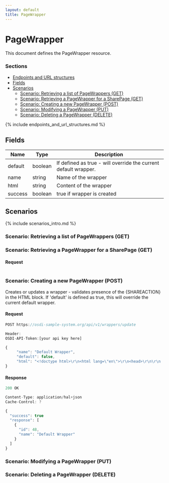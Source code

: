 ```yaml
---
layout: default
title: PageWrapper
---
```

 
# PageWrapper

This document defines the PageWrapper resource.

### Sections
	
* [Endpoints and URL structures](#endpoints-and-url-structures)
* [Fields](#fields)
* [Scenarios](#scenarios)
    * [Scenario: Retrieving a list of PageWrappers (GET)](#scenario-retrieving-a-list-of-page-wrappers-get)
    * [Scenario: Retrieving a PageWrapper for a SharePage (GET)](#scenario-retrieving-a-page-wrapper-for-a-share-page-get)
    * [Scenario: Creating a new PageWrapper (POST)](#scenario-creating-a-new-page-wrapper-post)
    * [Scenario: Modifying a PageWrapper (PUT)](#scenario-modifying-a-page-wrapper-put)
    * [Scenario: Deleting a PageWrapper (DELETE)](#scenario-deleting-a-page-wrapper-delete)

{% include endpoints_and_url_structures.md %}

## Fields

|Name|Type |Description|
|---|---|---|
|default| boolean|If defined as true - will override the current default wrapper. |
|name|string| Name of the wrapper |
|html|string| Content of the wrapper |
|success|boolean| true if wrapper is created |


## Scenarios

{% include scenarios_intro.md %}

### Scenario: Retrieving a list of PageWrappers (GET)

### Scenario: Retrieving a PageWrapper for a SharePage (GET)

#### Request

```javascript

```
### Scenario: Creating a new PageWrapper (POST)

Creates or updates a wrapper - validates presence of the {SHAREACTION} in the HTML block.
If 'default' is defined as true, this will override the current default wrapper.

#### Request

```javascript
POST https://osdi-sample-system.org/api/v1/wrappers/update 

Header:
OSDI-API-Token:[your api key here]

{
     "name": "Default Wrapper",
     "default": false,
     "html": "<!doctype html>\r\n<html lang=\"en\">\r\n<head>\r\n\r\n  <meta charset=\"utf-8\">\r\n\r\n  <title>PAGE_TITLE</title> <!-- this will be replaced automatically -->\r\n\r\n  <meta http-equiv=\"X-UA-Compatible\" content=\"IE=edge;chrome=1\">\r\n  <meta name=\"viewport\" content=\"width=device-width, initial-scale=1, maximum-scale=1\">\r\n  \r\n  <link href=\"/basic.css\" media=\"all\" rel=\"stylesheet\" type=\"text/css\" />\r\n</head>\r\n\r\n<body>\r\n  <iframe src=\"http://localhost:3000\"></iframe>\r\n\r\n  <div id=\"header\">\r\n    <div id=\"header_content\">\r\n      <h1>new org</h1>\r\n    </div> <!-- #header_content -->\r\n  </div> <!-- #header -->\r\n\r\n  <div class=\"content\">\r\n  {ShareAction}\r\n  </div> <!-- .content -->\r\n\r\n  <div id=\"footer\">\r\n    <div id=\"footer_content\">\r\n      Page Disclaimer\r\n    </div> <!-- #footer_content -->\r\n  </div> <!-- #footer -->\r\n\r\n</body>\r\n</html>\r\n"
}
```

#### Response

```javascript
200 OK

Content-Type: application/hal+json
Cache-Control: ?

{
  "success": true
  "response": [
    {
      "id": 48,
      "name": "Default Wrapper"
    }
  ]
}
```

### Scenario: Modifying a PageWrapper (PUT)

### Scenario: Deleting a PageWrapper (DELETE)

